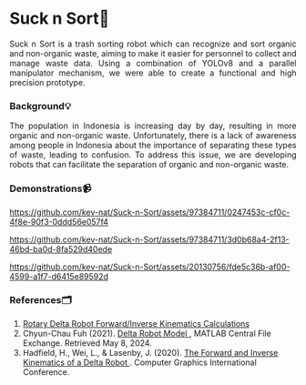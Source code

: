 # Suck n Sort🚯
<p align="justify"> Suck n Sort is a trash sorting robot which can recognize and sort organic and non-organic waste, aiming to make it easier for personnel to collect and manage waste data. Using a combination of YOLOv8 and a parallel manipulator mechanism, we were able to create a functional and high precision prototype. </p>

### Background💡
<p align="justify"> The population in Indonesia is increasing day by day, resulting in more organic and non-organic waste. Unfortunately, there is a lack of awareness among people in Indonesia about the importance of separating these types of waste, leading to confusion. To address this issue, we are developing robots that can
facilitate the separation of organic and non-organic waste. </p>

### Demonstrations📹
https://github.com/kev-nat/Suck-n-Sort/assets/97384711/0247453c-cf0c-4f8e-90f3-0ddd56e057f4

https://github.com/kev-nat/Suck-n-Sort/assets/97384711/3d0b68a4-2f13-46bd-ba0d-8fa529d40ede

https://github.com/kev-nat/Suck-n-Sort/assets/20130756/fde5c36b-af00-4599-a1f7-d6415e89592d

### References🗂️
1. <a href="https://www.marginallyclever.com/other/samples/fk-ik-test.html"> Rotary Delta Robot Forward/Inverse Kinematics Calculations </a>
2. Chyun-Chau Fuh (2021). <a href="https://www.mathworks.com/matlabcentral/fileexchange/93775-delta-robot"> Delta Robot Model </a> , MATLAB Central File Exchange. Retrieved May 8, 2024.
3. Hadfield, H., Wei, L., & Lasenby, J. (2020). <a href="https://api.repository.cam.ac.uk/server/api/core/bitstreams/4787fb8e-9639-4421-bb8e-09314a613aae/content"> The Forward and Inverse Kinematics of a Delta Robot </a> . Computer Graphics International Conference.
